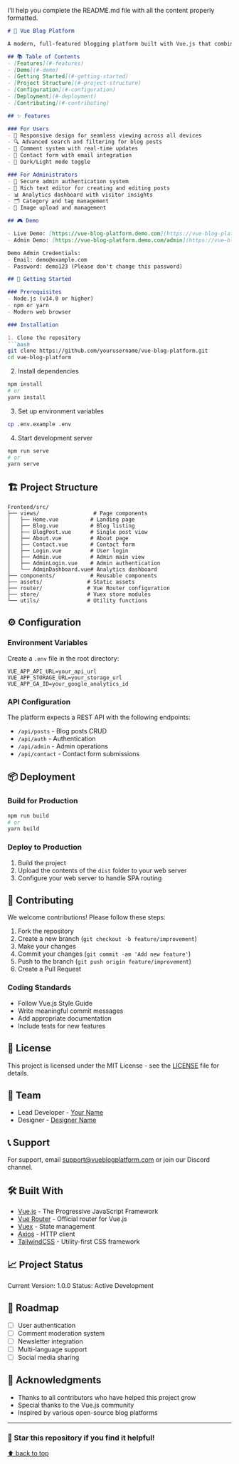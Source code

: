 I'll help you complete the README.md file with all the content properly formatted.

```markdown:README.md
# 🚀 Vue Blog Platform

A modern, full-featured blogging platform built with Vue.js that combines elegant design with powerful content management capabilities.

## 📚 Table of Contents
- [Features](#-features)
- [Demo](#-demo)
- [Getting Started](#-getting-started)
- [Project Structure](#-project-structure)
- [Configuration](#-configuration)
- [Deployment](#-deployment)
- [Contributing](#-contributing)

## ✨ Features

### For Users
- 📱 Responsive design for seamless viewing across all devices
- 🔍 Advanced search and filtering for blog posts
- 💬 Comment system with real-time updates
- 📧 Contact form with email integration
- 🌙 Dark/Light mode toggle

### For Administrators
- 🔐 Secure admin authentication system
- 📝 Rich text editor for creating and editing posts
- 📊 Analytics dashboard with visitor insights
- 🗂️ Category and tag management
- 📸 Image upload and management

## 🎮 Demo

- Live Demo: [https://vue-blog-platform.demo.com](https://vue-blog-platform.demo.com)
- Admin Demo: [https://vue-blog-platform.demo.com/admin](https://vue-blog-platform.demo.com/admin)

Demo Admin Credentials:
- Email: demo@example.com
- Password: demo123 (Please don't change this password)

## 🚀 Getting Started

### Prerequisites
- Node.js (v14.0 or higher)
- npm or yarn
- Modern web browser

### Installation

1. Clone the repository
```bash
git clone https://github.com/yourusername/vue-blog-platform.git
cd vue-blog-platform
```

2. Install dependencies
```bash
npm install
# or
yarn install
```

3. Set up environment variables
```bash
cp .env.example .env
```

4. Start development server
```bash
npm run serve
# or
yarn serve
```

## 🏗️ Project Structure

```
Frontend/src/
├── views/                 # Page components
│   ├── Home.vue          # Landing page
│   ├── Blog.vue          # Blog listing
│   ├── BlogPost.vue      # Single post view
│   ├── About.vue         # About page
│   ├── Contact.vue       # Contact form
│   ├── Login.vue         # User login
│   ├── Admin.vue         # Admin main view
│   ├── AdminLogin.vue    # Admin authentication
│   └── AdminDashboard.vue# Analytics dashboard
├── components/           # Reusable components
├── assets/              # Static assets
├── router/              # Vue Router configuration
├── store/               # Vuex store modules
└── utils/               # Utility functions
```

## ⚙️ Configuration

### Environment Variables

Create a `.env` file in the root directory:

```env
VUE_APP_API_URL=your_api_url
VUE_APP_STORAGE_URL=your_storage_url
VUE_APP_GA_ID=your_google_analytics_id
```

### API Configuration

The platform expects a REST API with the following endpoints:
- `/api/posts` - Blog posts CRUD
- `/api/auth` - Authentication
- `/api/admin` - Admin operations
- `/api/contact` - Contact form submissions

## 📦 Deployment

### Build for Production

```bash
npm run build
# or
yarn build
```

### Deploy to Production

1. Build the project
2. Upload the contents of the `dist` folder to your web server
3. Configure your web server to handle SPA routing

## 🤝 Contributing

We welcome contributions! Please follow these steps:

1. Fork the repository
2. Create a new branch (`git checkout -b feature/improvement`)
3. Make your changes
4. Commit your changes (`git commit -am 'Add new feature'`)
5. Push to the branch (`git push origin feature/improvement`)
6. Create a Pull Request

### Coding Standards

- Follow Vue.js Style Guide
- Write meaningful commit messages
- Add appropriate documentation
- Include tests for new features

## 📄 License

This project is licensed under the MIT License - see the [LICENSE](LICENSE) file for details.

## 👥 Team

- Lead Developer - [Your Name](https://github.com/yourusername)
- Designer - [Designer Name](https://github.com/designerusername)

## 📞 Support

For support, email support@vueblogplatform.com or join our Discord channel.

## 🛠️ Built With

- [Vue.js](https://vuejs.org/) - The Progressive JavaScript Framework
- [Vue Router](https://router.vuejs.org/) - Official router for Vue.js
- [Vuex](https://vuex.vuejs.org/) - State management
- [Axios](https://axios-http.com/) - HTTP client
- [TailwindCSS](https://tailwindcss.com/) - Utility-first CSS framework

## 📈 Project Status

Current Version: 1.0.0
Status: Active Development

## 🎯 Roadmap

- [ ] User authentication
- [ ] Comment moderation system
- [ ] Newsletter integration
- [ ] Multi-language support
- [ ] Social media sharing

## 🙏 Acknowledgments

- Thanks to all contributors who have helped this project grow
- Special thanks to the Vue.js community
- Inspired by various open-source blog platforms

---

### 🌟 Star this repository if you find it helpful!

[⬆ back to top](#-table-of-contents)

